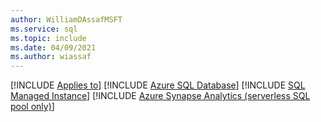 ```yaml
---
author: WilliamDAssafMSFT
ms.service: sql
ms.topic: include
ms.date: 04/09/2021
ms.author: wiassaf
---
```


[!INCLUDE [Applies to](../../includes/applies-md.md)] [!INCLUDE [Azure SQL Database](../../includes/applies-to-version/_asdb.md)] [!INCLUDE [SQL Managed Instance](../../includes/applies-to-version/_asdbmi.md)] [!INCLUDE [Azure Synapse Analytics (serverless SQL pool only)](../../includes/applies-to-version/_asa-svrless-sqlpool-only.md)] 